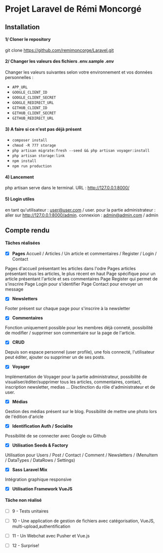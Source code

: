 # Projet Laravel de Rémi Moncorgé


## Installation 
#### 1/ Cloner le repository 

git clone https://github.com/remimoncorge/Laravel.git

#### 2/  Changer les valeurs des fichiers .env.sample .env
 Changer les valeurs suivantes  selon votre environnement et vos données personnelles :

- `APP_URL`
- `GOOGLE_CLIENT_ID`
- `GOOGLE_CLIENT_SECRET`
- `GOOGLE_REDIRECT_URL`
- `GITHUB_CLIENT_ID`
- `GITHUB_CLIENT_SECRET`
- `GITHUB_REDIRECT_URL`

#### 3) A faire si ce n'est pas déjà présent
- ```composer install```
- ```chmod -R 777 storage```
- ```php artisan migrate:fresh --seed && php artisan voyager:install```
- ```php artisan storage:link```
- ```npm install```
- ```npm run production```

#### 4) Lancement
php artisan serve dans le terminal.
URL : http://127.0.0.1:8000/

#### 5) Login utiles
en tant qu'utilisateur : user@user.com / user.
pour la partie administrateur : aller sur http://127.0.0.1:8000/admin.
connexion : admin@admin.com / admin

## Compte rendu
#### Tâches réalisées
* [x] **Pages** Accueil / Articles / Un article et commentaires / Register / Login / Contact

Pages d'accueil présentant les articles dans l'odre
Pages articles présentant tous les articles, le plus récent en haut
Page spécifique pour un article présentant l'article et ses commentaires
Page Register qui permet de s'inscrire
Page Login pour s'identifier
Page Contact pour envoyer un message


* [x] **Newsletters**

Footer présent sur chaque page pour s'inscrire à la newsletter
* [x] **Commentaires**

Fonction uniquement possible pour les membres déjà conneté, possibilité de modifier / supprimer son commentaire sur la page de l'article.
* [x] **CRUD** 

Depuis son espace personnel (user profile), une fois connecté, l'utilisateur peut éditer, ajouter ou supprimer un de ses posts.
* [x] **Voyager** 


Implémentation de Voyager pour la partie administrateur, possibilité de visualiser/éditer/supprimer tous les articles, commentaires, contact, inscription newsletter, medias ... Disctinction du rôle d'administrateur et de user.  

* [x] **Médias**

Gestion des médias présent sur le blog. Possibilité de mettre une photo lors de l'édition d'aricle
* [x] **Identification Auth / Socialite**

Possibilité de se connecter avec Google ou Github 
* [x] **Utilisation Seeds & Factory** 

Utilisation pour Users / Post / Contact / Comment / Newsletters /
(MenuItem / DataTypes / DataRows / Settings)
* [x]  **Sass** **Laravel Mix**

Intégration graphique responsive
* [x]  **Utilisation Framework VueJS**


#### Tâche non réalisé
* [ ] 9 - Tests unitaires
* [ ] 10 - Une application de gestion de fichiers avec catégorisation, VueJS, multi-upload,authentification
* [ ] 11 - Un Webchat avec Pusher et Vue.js
* [ ] 12 - Surprise!



